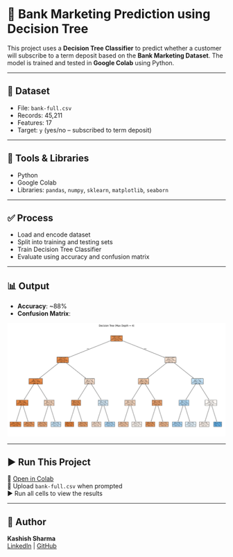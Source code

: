 # 🧠 Bank Marketing Prediction using Decision Tree

This project uses a **Decision Tree Classifier** to predict whether a customer will subscribe to a term deposit based on the **Bank Marketing Dataset**. The model is trained and tested in **Google Colab** using Python.

---

## 📁 Dataset

- File: `bank-full.csv`  
- Records: 45,211  
- Features: 17  
- Target: `y` (yes/no – subscribed to term deposit)

---

## 🔧 Tools & Libraries

- Python  
- Google Colab  
- Libraries: `pandas`, `numpy`, `sklearn`, `matplotlib`, `seaborn`

---

## ✅ Process

- Load and encode dataset  
- Split into training and testing sets  
- Train Decision Tree Classifier  
- Evaluate using accuracy and confusion matrix

---

## 📊 Output

- **Accuracy**: ~88%  
- **Confusion Matrix**:

![Confusion Matrix](https://github.com/sharmakashishh/PRODIGY_DS_03/blob/main/decision_tree.png)

---

## ▶️ Run This Project

📌 [Open in Colab](https://colab.research.google.com/drive/1c6dQZ4U-PP-ZvE-6Aw0N0UzyUbyxLnVI)  
📂 Upload `bank-full.csv` when prompted  
▶️ Run all cells to view the results

---

## 👤 Author

**Kashish Sharma**  
[LinkedIn](https://www.linkedin.com/in/kashishsharmaa14) | [GitHub](https://github.com/sharmakashishh)
